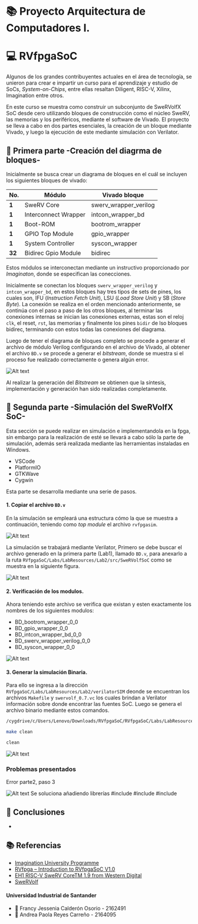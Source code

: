 # 📚 Proyecto Arquitectura de Computadores I.

# 💻 RVfpgaSoC

Algunos de los grandes contribuyentes actuales en el área de tecnología, se unieron para crear e impartir un curso para el aprendizaje y estudio de SoCs, _System-on-Chips_, entre ellas resaltan Diligent, RISC-V, Xilinx, Imagination entre otros. 

En este curso se muestra como construir un subconjunto de SweRVolfX SoC desde cero utilizando bloques de construcción como el núcleo SweRV, las memorias y los periféricos, mediante el software de Vivado.
El proyecto se lleva a cabo en dos partes esenciales, la creación de un bloque mediante Vivado, y luego la ejecución de este mediante simulación con Verilator.

## 📌  Primera parte -Creación del diagrma de bloques-
Inicialmente se busca crear un diagrama de bloques en el cuál se incluyen los siguientes bloques de vivado:

| **No.** 	| **Módulo**           	| **Vivado bloque**     	|
|---------	|----------------------	|-----------------------	|
| **1**   	| SweRV Core           	| swerv_wrapper_verilog 	|
| **1**   	| Interconnect Wrapper 	| intcon_wrapper_bd     	|
| **1**   	| Boot-ROM             	| bootrom_wrapper       	|
| **1**   	| GPIO Top Module      	| gpio_wrapper          	|
| **1**   	| System Controller    	| syscon_wrapper        	|
| **32**  	| Bidirec Gpio Module  	| bidirec               	|


Estos módulos se interconectan mediante un instructivo proporcionado por _Imaginaton_, donde se especifican las conecciones.

Inicialmente se conectan los bloques `swerv_wrapper_verilog` y `intcon_wrapper_bd`, en estos bloques hay tres tipos de sets de pines, los cuales son,  IFU (_Instruction Fetch Unit_), LSU (_Load Store Unit_) y SB (_Store Byte_). La conexión se realiza en el orden mencionado anteriormente, se continúa con el paso a paso de los otros bloques, al terminar las conexiones internas se inician las conexiones externas, estas son el reloj `clk`, el reset, `rst`, las memorias y finalmente los pines `bidir` de lso bloques bidirec, terminando con estos todas las conexiones del diagrama.

Luego de tener el diagrama de bloques completo se procede a generar el archivo de módulo Verilog configurando en el archivo de Vivado, al obtener el archivo `BD.v` se procede a generar el _bitstream_, donde se muestra si el proceso fue realizado correctamente o genera algún error.


![Alt text](https://i.imgur.com/ETXEuHu.png)

Al realizar la generación del _Bitstream_ se obtienen que la síntesis, implementación y generación han sido realizadas completamente. 

## 📌  Segunda parte -Simulación del SweRVolfX SoC-


Esta sección se puede realizar en simulación e implementandola en la fpga, sin embargo para la realización de esté se llevará a cabo sólo la parte de simulación, además será realizada mediante las herramientas instaladas en Windows.
* VSCode
* PlatformIO
* GTKWave
* Cygwin


Esta parte se desarrolla mediante una serie de pasos.

#### 1. Copiar el archivo `BD.v`

En la simulación se empleará una estructura cómo la que se muestra a continuación, teniendo como _top module_ el archivo `rvfpgasim`.

![Alt text](https://i.imgur.com/j6OcABD.png)

La simulación se trabajará mediante Verilator, Primero se debe buscar el archivo generado en la primera parte (Lab1), llamado `BD.v`, para anexarlo a la ruta `RVfpgaSoC/Labs/LabResources/Lab2/src/SweRVolfSoC` como se muestra en la siguiente figura.


![Alt text](https://i.imgur.com/RD0lpok.png)

#### 2. Verificación de los modulos.

Ahora teniendo este archivo se verifica que existan y esten exactamente los nombres de los siguientes modulos: 

* BD_bootrom_wrapper_0_0
* BD_gpio_wrapper_0_0
* BD_intcon_wrapper_bd_0_0
* BD_swerv_wrapper_verilog_0_0
* BD_syscon_wrapper_0_0

![Alt text](https://i.imgur.com/U6Dm4sa.png)


#### 3. Generar la simulación Binaria.

Para ello se ingresa a la dirección `RVfpgaSoC/Labs/LabResources/Lab2/verilatorSIM` deonde se encuentran los archivos `Makefile` y `swervolf_0.7.vc` los cuales brindan a Verilator información sobre donde encontrar las fuentes SoC. Luego se genera el archivo binario mediante estos comandos.

```sh
/cygdrive/c/Users/Lenovo/Downloads/RVfpgaSoC/RVfpgaSoC/Labs/LabResources/Lab2/verilatorSIM
```
```sh
make clean
```
```sh
clean
```

![Alt text](https://i.imgur.com/thVUUrt.png)

### Problemas presentados

Error parte2, paso 3

![Alt text](https://i.imgur.com/cptHnjR.png)
Se soluciona añadiendo librerías 
#include<limits>
#include<cstddef>
#include<iostream>

## 🔖 Conclusiones

*


## 📚 Referencias

* [Imagination University Programme](https://university.imgtec.com/) 
* [RVfpga – Introduction to RVfpgaSoC  V1.0](https://university.imgtec.com/resources/download/rvfpgasoc-v1-0/)
* [EH1 RISC-V SweRV CoreTM 1.9 from Western Digital](https://github.com/chipsalliance/Cores-SweRV.git) 
* [SweRVolf](https://github.com/chipsalliance/Cores-SweRVolf.git) 




#### Universidad Industrial de Santander
* 👩 Francy Jessenia Calderón Osorio - 2162491
* 👩 Andrea Paola Reyes Carreño - 2164095

